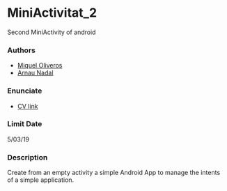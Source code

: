 # MiniActivitat_2
Second MiniActivity of android

### Authors ###
* [Miquel Oliveros](https://github.com/MiquelOliveros)
* [Arnau Nadal](https://github.com/ar98nau)

### Enunciate ###
* [CV link](https://cv.udl.cat/access/content/attachment/102025-1819/Activitats/9915843c-6ed1-40c1-85c5-f76aa25ecc11/MiniActv-1.pdf)

### Limit Date ###
5/03/19

### Description ###
Create from an empty activity a simple Android App to manage the intents of a simple application.
